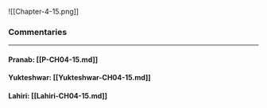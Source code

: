 ![[Chapter-4-15.png]]

### Commentaries

---

#### Pranab: [[P-CH04-15.md]]

#### Yukteshwar: [[Yukteshwar-CH04-15.md]]

#### Lahiri: [[Lahiri-CH04-15.md]]
